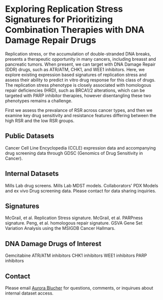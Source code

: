 # Exploring Replication Stress Signatures for Prioritizing Combination Therapies with DNA Damage Repair Drugs

Replication stress, or the accumulation of double-stranded DNA breaks, presents a therapeutic opportunity in many cancers, including breasst and pancreatic tumors. When present, we can target with DNA Damage Repair (DDR) drugs, such as ATR/ATM, CHK1, and WEE1 inhibitors. Here, we explore existing expression based signatures of replication stress and assess their ability to predict in vitro drug response for this class of drugs. The replication stress phenotype is closely associated with homologous repair deficiencies (HRD), such as BRCA1/2 alterations, which can be targeted with PARP inhibitor therapies, however disentangling these two phenotypes remains a challenge. 

First we assess the prevalance of RSR across cancer types, and then we examine key drug sensitivity and resistance features differing between the high RSR and the low RSR groups. 

## Public Datasets

Cancer Cell Line Encyclopedia (CCLE) expression data and accompanying drug screening data through GDSC (Genomics of Drug Sensitivity in Cancer). 

## Internal Datasets

Mills Lab drug screens. 
Mills Lab MDST models. 
Collaborators' PDX Models and ex vivo Drug screening data. 
Please contact for data sharing inquiries. 

## Signatures
McGrail, et al. Replication Stress signature. 
McGrail, et al. PARPness signature. 
Peng, et al. homologous repair signature. 
GSVA Gene Set Variation Analysis using the MSIGDB Cancer Hallmars. 

## DNA Damage Drugs of Interest
Gemcitabine
ATR/ATM inhibitors
CHK1 inhibitors
WEE1 inhibitors
PARP inhibitors

## Contact
Please email [Aurora Blucher](blucher@ohsu.edu) for questions, comments, or inquirues about internal dataset access. 
